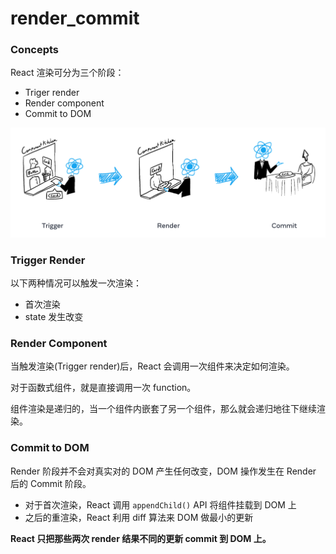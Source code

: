 # render\_commit

### Concepts

React 渲染可分为三个阶段：

* Triger render
* Render component
* Commit to DOM

![image-20220519094101262](../../.gitbook/assets/image-20220519094101262.png)

### Trigger Render

以下两种情况可以触发一次渲染：

* 首次渲染
* state 发生改变

### Render Component

当触发渲染(Trigger render)后，React 会调用一次组件来决定如何渲染。

对于函数式组件，就是直接调用一次 function。

组件渲染是递归的，当一个组件内嵌套了另一个组件，那么就会递归地往下继续渲染。

### Commit to DOM

Render 阶段并不会对真实对的 DOM 产生任何改变，DOM 操作发生在 Render 后的 Commit 阶段。

* 对于首次渲染，React 调用 `appendChild()` API 将组件挂载到 DOM 上
* 之后的重渲染，React 利用 diff 算法来 DOM 做最小的更新

**React 只把那些两次 render 结果不同的更新 commit 到 DOM 上。**
